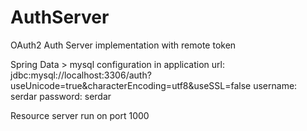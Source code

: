 # AuthServer

OAuth2 Auth Server implementation with remote token

Spring Data > mysql configuration in application
url: jdbc:mysql://localhost:3306/auth?useUnicode=true&characterEncoding=utf8&useSSL=false
    username: serdar
    password: serdar
	
Resource server run on port 1000



